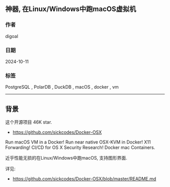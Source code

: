 ## 神器, 在Linux/Windows中跑macOS虚拟机  
                                                                                        
### 作者                                                            
digoal                                                            
                                                                   
### 日期                                                                 
2024-10-11                                                           
                                                                
### 标签                                                              
PostgreSQL , PolarDB , DuckDB , macOS , docker , vm    
                                                                                       
----                                                                
                                                                              
## 背景    
这个开源项目 46K star.    
- https://github.com/sickcodes/Docker-OSX  
  
Run macOS VM in a Docker! Run near native OSX-KVM in Docker! X11 Forwarding! CI/CD for OS X Security Research! Docker mac Containers.  
  
近乎性能无损的在Linux/Windows中跑macOS, 支持图形界面.     
  
详见:     
- https://github.com/sickcodes/Docker-OSX/blob/master/README.md  
  
  
